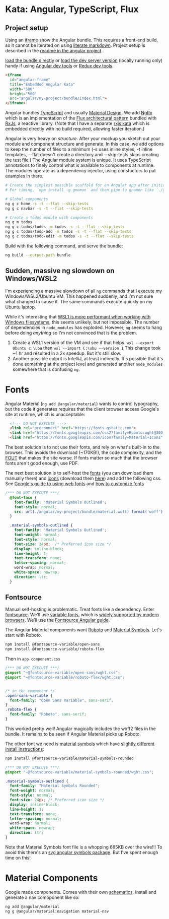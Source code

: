 <!--<!DOCTYPE html>
<head>
  <meta charset="UTF-8">
  <meta name="keywords" content="Simpatico, physics">
  <meta name="author" content="jbr">
  <title>SimpatiCode: Angular, TypeScript, Flux</title>

  <link id="favicon" rel="icon" type="image/svg+xml" href="data:image/svg+xml,
    <svg xmlns='http://www.w3.org/2000/svg' viewBox='0 0 1 1'>
        <rect width='1' height='1' fill='pink' />
    </svg>"/>
  <link href="/style.css" rel="stylesheet" type="text/css" >
  <link href="/kata/highlight.github-dark.css" rel="stylesheet" >
  <script type="module">
    import hljs from '/kata/highlight.min.js';
    import javascript from '/kata/highlight.javascript.min.js';
    hljs.registerLanguage('javascript', javascript);
    document.addEventListener('DOMContentLoaded', () => {
      document.querySelectorAll('pre code').forEach((el) => {
        hljs.highlightElement (el);
      });
    });
  </script>
  <script src="/testable.js" type="module"></script>

</head>-->

# Kata: Angular, TypeScript, Flux

## Project setup

Using an [iframe](https://developer.mozilla.org/en-US/docs/Web/HTML/Element/iframe) show the Angular bundle.
This requires a front-end build, so it cannot be iterated on using [literate markdown](/lit).
Project setup is described in the [readme in the angular project](angular/my-project/README) .

[load the bundle directly](angular/my-project/bundle/index.html) or
[load the dev server version](http://localhost:4200/) (locally running only)
handy if using [Angular dev tools](https://angular.io/guide/devtools) or
[Redux dev tools](https://chrome.google.com/webstore/detail/redux-devtools/lmhkpmbekcpmknklioeibfkpmmfibljd).

```html
<iframe
  id="angular-frame"
  title="Embedded Angular Kata"
  width="500"
  height="500"
  src="angular/my-project/bundle/index.html">
</iframe>
```

Angular bundles [TypeScript](https://www.typescriptlang.org/)
and usually [Material Design](https://m3.material.io/).
We add [NgRx](https://ngrx.io/)
which is an implementation of the [Flux architectural pattern](https://www.newline.co/fullstack-react/p/intro-to-flux-and-redux/)
bundled with [RxJs](https://rxjs.dev/guide/overview), a reactive library.
(Note that I have a separate [rxjs kata](rxjs) which is embedded directly with no build required, allowing faster iteration.)

Angular is very heavy on *structure*.
After your mockup you sketch out your module and component structure and generate.
In this case, we add options to keep the number of files to a minimum (-s uses inline styles, -t inline templates, --flat doesn't create a directory and --skip-tests skips creating the test file.)
The Angular module system is unique. It uses TypeScript annotations to finely control what is available to components at runtime.
The modules operate as a dependency injector, using constuctors to put examples in there.
```bash
# Create the simplest possible scaffold for an Angular app after initial `ng new my-project`
# For timing, `npm install -g gnomon` and then pipe to gnomon like `./gen.sh | gnomon`

# Global components
ng g c home -s -t --flat --skip-tests
ng g c navbar -s -t --flat --skip-tests

# Create a todos module with components
ng g m todos
ng g c todos/todos -m todos -s -t --flat --skip-tests
ng g c todos/todo-add -m todos -s -t --flat --skip-tests
ng g c todos/todo-edit -m todos -s -t --flat --skip-tests
```

Build with the following command, and serve the bundle:

```bash
ng build --output-path bundle
```


## Sudden, massive ng slowdown on Windows/WSL2
I'm experiencing a massive slowdown of all `ng` commands that I execute my Windows/WSL2/Ubuntu VM.
This happened suddenly, and I'm not sure what changed to cause it.
The same commands execute quickly on my Ubuntu laptop.

While it's interesting that [WSL1 is more performant when working with Windows filesystems](https://stackoverflow.com/questions/68972448/why-is-wsl-extremely-slow-when-compared-with-native-windows-npm-yarn-processing), this seems unlikely, but not impossible.
The number of dependencies in `node_modules` has exploded.
However, `ng` seems to hang before doing *anything* so I'm not convinced that is the problem.

  1. Create a WSL1 version of the VM and see if that helps.
    `wsl --export Ubuntu c:\ubu` then `wsl --import C:\ubu --version 1`
     This change took ~1 hr and resulted in a 2x speedup. But it's still slow.
  2. Another possible culprit is IntelliJ, at least indirectly.
     It's possible that it's done something at the project level and generated another `node_modules` somewhere that is confusing `ng`.

# Fonts

Angular Material (`ng add @angular/material`) wants to control typography, but the code it generates requires that the client browser access Google's site at runtime, which is unacceptable:
```html
  <!--- DO NOT EXECUTE --->
  <link rel="preconnect" href="https://fonts.gstatic.com">
  <link href="https://fonts.googleapis.com/css2?family=Roboto:wght@300;400;500&display=swap" rel="stylesheet">
  <link href="https://fonts.googleapis.com/icon?family=Material+Icons" rel="stylesheet">
```
The best solution is to not use their fonts, and rely on what's built-in to the browser.
This avoids the download (~170KB!), the code complexity, and the [FOUT](https://fonts.google.com/knowledge/glossary/fout) that makes the site worse.
If fonts matter so much that the browser fonts aren't good enough, use PDF.

The next best solution is to self-host the [fonts](https://fonts.google.com/specimen/Roboto?query=roboto) (you can download them manually there)
and [icons](https://developers.google.com/fonts/docs/material_symbols#browsing_and_downloading_individual_icons) (download them [here](https://github.com/google/material-design-icons/tree/master/variablefont))
and add the following css. See [Google's guide to using web fonts](https://fonts.google.com/knowledge/using_type/using_web_fonts)
and [how to customize fonts](https://material.angular.io/guide/typography#customization)

```css
/*** DO NOT EXECUTE ***/
  @font-face {
    font-family: 'Material Symbols Outlined';
    font-style: normal;
    src: url(./angular/my-project/bundle/material.woff) format('woff');
  }

  .material-symbols-outlined {
    font-family: 'Material Symbols Outlined';
    font-weight: normal;
    font-style: normal;
    font-size: 24px;  /* Preferred icon size */
    display: inline-block;
    line-height: 1;
    text-transform: none;
    letter-spacing: normal;
    word-wrap: normal;
    white-space: nowrap;
    direction: ltr;
  }
```

## Fontsource

Manual self-hosting is problematic. Treat fonts like a dependency.
Enter [fontsource](https://fontsource.org/docs/getting-started/introduction).
We'll use [variable fonts](https://fontsource.org/docs/getting-started/variable),
which is [widely supported by modern browsers](https://caniuse.com/?search=variable%20font).
We'll use the [Fontsource Angular guide](https://fontsource.org/docs/guides/angular).

The Angular Material components want [Roboto](https://fonts.google.com/specimen/Roboto?query=roboto) and [Material Symbols](https://fontsource.org/docs/getting-started/material-symbols).
Let's start with Roboto.

```bash
npm install @fontsource-variable/open-sans
npm install @fontsource-variable/roboto-flex
```

Then in `app.component.css`

```css
/*** DO NOT EXECUTE ***/
@import "~@fontsource-variable/open-sans/wght.css";
@import "~@fontsource-variable/roboto-flex/wght.css";


/* in the component */
.open-sans-variable {
  font-family: "Open Sans Variable", sans-serif;
}
.roboto-flex {
  font-family: "Roboto", sans-serif;
}
```

This worked pretty well! Angular magically includes the woff2 files in the bundle. It remains to be seen if Angular Material picks up Roboto.

The other font we need is [material symbols](https://fonts.google.com/icons?icon.style=Rounded)
which have [slightly different install instructions](https://fontsource.org/docs/getting-started/material-symbols):

```bash
npm install @fontsource-variable/material-symbols-rounded
```
```css
/*** DO NOT EXECUTE ***/
@import "~@fontsource-variable/material-symbols-rounded/wght.css";

.material-symbols-outlined {
  font-family: "Material Symbols Rounded";
  font-weight: normal;
  font-style: normal;
  font-size: 24px; /* Preferred icon size */
  display: inline-block;
  line-height: 1;
  text-transform: none;
  letter-spacing: normal;
  word-wrap: normal;
  white-space: nowrap;
  direction: ltr;
}
```

Note that Material Symbols font file is a whopping 665KB over the wire!!!
To avoid this there's an [svg angular symbols package](https://github.com/marella/material-design-icons/tree/main/svg#readme).
But I've spent enough time on this!

# Material Components

Google made components. Comes with their own [schematics](https://material.angular.io/guide/schematics).
Install and generate a nav comoponent like so:

```bash
ng add @angular/material
ng g @angular/material:navigation material-nav
```
